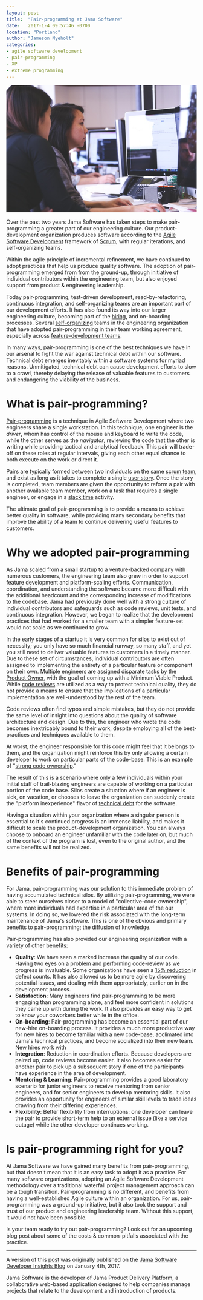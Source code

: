 ```yaml
---
layout: post
title:  "Pair-programming at Jama Software"
date:   2017-1-4 09:57:46 -0700
location: "Portland"
author: "Jameson Nyeholt"
categories:
- agile software development
- pair-programming
- XP
- extreme programming
---
```


![women pair-programming](/assets/img/pair-programming.jpg)

Over the past two years Jama Software has taken steps to make pair-programming a greater part of our engineering culture.  Our product-development organization produces software according to the [Agile Software Development](https://www.agilealliance.org/agile101/) framework of [Scrum](https://www.scrumalliance.org/why-scrum), with regular iterations, and self-organizing teams.   
<!--description-->

Within the agile principle of incremental refinement, we have continued to adopt practices that help us produce quality software.  The adoption of pair-programming emerged from from the ground-up, through initiative of individual contributors within the engineering team, but also enjoyed support from product & engineering leadership.  


Today pair-programming, test-driven development, read-by-refactoring, continuous integration, and self-organizing teams are an important part of our development efforts.  It has also found its way into our larger engineering culture, becoming part of the  [hiring](http://www.jamasoftware.com/blog/jamas-hiring-process-the-technical-interview/), and on-boarding processes.  Several [self-organizing](http://www.jamasoftware.com/blog/self-selecting-agile-teams/) teams in the engineering organization that have adopted pair-programming in their team working agreement, especially across [feature-development teams](https://less.works/less/structure/feature-teams.html).

In many ways, pair-programming is one of the best techniques we have in our arsenal to fight the war against technical debt within our software.  Technical debt emerges inevitably within a software systems for myriad reasons.  Unmitigated, technical debt can cause development efforts to slow to a crawl, thereby delaying the release of valuable features to customers and endangering the viability of the business.  

# What is pair-programming?

[Pair-programming](https://www.agilealliance.org/glossary/pairing/) is a technique in Agile Software Development where two engineers share a single workstation.  In this technique, one engineer is the *driver*, whom has control of the mouse and keyboard to write the code, while the other serves as the *navigator*, reviewing the code that the other is writing while providing tactical and analytical feedback.  This pair will trade-off on these roles at regular intervals, giving each other equal chance to both execute on the work or direct it.

Pairs are typically formed between two individuals on the same [scrum team](https://www.mountaingoatsoftware.com/agile/scrum/team), and exist as long as it takes to complete a single [user story](https://www.mountaingoatsoftware.com/agile/user-stories).  Once the story is completed, team members are given the opportunity to reform a pair with another available team member, work on a task that requires a single engineer, or engage in a [slack time](http://www.jamesshore.com/Agile-Book/slack.html) activity.  

The ultimate goal of pair-programming is to provide a means to achieve better quality in software, while providing many secondary benefits that improve the ability of a team to continue delivering useful features to customers.

# Why we adopted pair-programming

As Jama scaled from a small startup to a venture-backed company with numerous customers, the engineering team also grew in order to support feature development and platform-scaling efforts.  Communication, coordination, and understanding the software became more difficult with the additional headcount and the corresponding increase of modifications to the codebase.  Jama had previously done well with a strong culture of individual contributors and safeguards such as code reviews, unit tests, and continuous integration.  However, we began to realize that the development practices that had worked for a smaller team with a simpler feature-set would not scale as we continued to grow.

In the early stages of a startup it is very common for silos to exist out of necessity; you only have so much financial runway, so many staff, and yet you still need to deliver valuable features to customers in a timely manner.  Due to these set of circumstances, individual contributors are often assigned to implementing the entirety of a particular feature or component on their own.  Multiple engineers are assigned disparate tasks by the [Product Owner](https://www.mountaingoatsoftware.com/agile/scrum/product-owner), with the goal of coming up with a Minimum Viable Product.  While [code reviews](https://blog.codinghorror.com/code-reviews-just-do-it/) are utilized as a way to protect technical quality, they do not provide a means to ensure that the implications of a particular implementation are well-understood by the rest of the team.  

Code reviews often find typos and simple mistakes, but they do not provide the same level of insight into questions about the quality of software architecture and design.  Due to this, the engineer who wrote the code becomes inextricably bound to their work, despite employing all of the best-practices and techniques available to them.  

At worst, the engineer responsible for this code might feel that it belongs to them, and the organization might reinforce this by only allowing a certain developer to work on particular parts of the code-base.  This is an example of "[strong code ownership](http://martinfowler.com/bliki/CodeOwnership.html)."

The result of this is a scenario where only a few individuals within your initial staff of trail-blazing engineers are capable of working on a particular portion of the code base.  Silos create a situation where if an engineer is sick, on vacation, or chooses to leave the organization can suddenly create the "platform inexperience" flavor of [technical debt](http://martinfowler.com/bliki/TechnicalDebt.html) for the software.  

Having a situation within your organization where a singular person is essential to it's continued progress is an immense liability, and makes it difficult to scale the product-development organization.  You can always choose to onboard an engineer unfamiliar with the code later on, but much of the context of the program is lost, even to the original author, and the same benefits will not be realized.

# Benefits of pair-programming

For Jama, pair-programming was our solution to this immediate problem of having accumulated technical silos.  By utilizing pair-programming, we were able to steer ourselves closer to a model of "collective-code ownership", where more individuals had expertise in a particular area of the our systems.  In doing so, we lowered the risk associated with the long-term maintenance of Jama's software.  This is one of the obvious and primary benefits to pair-programming; the diffusion of knowledge.

Pair-programming has also provided our engineering organization with a variety of other benefits:  

- **Quality**: We have seen a marked increase the quality of our code.  Having two eyes on a problem and performing code-review as we progress is invaluable.  Some organizations have seen a [15% reduction](http://collaboration.csc.ncsu.edu/laurie/Papers/XPSardinia.PDF) in defect counts.  It has also allowed us to be more agile by discovering potential issues, and dealing with them appropriately, earlier on in the development process.
- **Satisfaction**:  Many engineers find pair-programming to be more engaging than programming alone, and feel more confident in solutions they came up with during the work.  It also provides an easy way to get to know your coworkers better while in the office.
- **On-boarding**: Pair-programming has become an essential part of our new-hire on-boarding process.  It provides a much more productive way for new hires to become familiar with a new code-base, acclimated into Jama's technical practices, and become socialized into their new team.  New hires work with
- **Integration**: Reduction in coordination efforts.  Because developers are paired up, code reviews become easier.  It also becomes easier for another pair to pick up a subsequent story if one of the participants have experience in the area of development.
- **Mentoring & Learning**: Pair-programming provides a good laboratory scenario for junior engineers to receive mentoring from senior engineers, and for senior engineers to develop mentoring skills.  It also provides an opportunity for engineers of similar skill levels to trade ideas drawing from their differing experiences.
- **Flexibility**: Better flexibility from interruptions: one developer can leave the pair to provide short-term help to an external issue (like a service outage) while the other developer continues working.

# Is pair-programming right for you?

At Jama Software we have gained many benefits from pair-programming, but that doesn't mean that it is an easy task to adopt it as a practice.  For many software organizations, adopting an Agile Software Development methodology over a traditional waterfall project management approach can be a tough transition.  Pair-programming is no different, and benefits from having a well-established Agile culture within an organization.  For us, pair-programming was a ground-up initiative, but it also took the support and trust of our product and engineering leadership team.  Without this support, it would not have been possible.  

Is your team ready to try out pair-programming?  Look out for an upcoming blog post about some of the costs & common-pitfalls associated with the practice.

***

A version of this [post](https://www.jamasoftware.com/blog/pair-programming-why-we-do-it/) was originally published on the [Jama Software Developer Insights Blog](https://www.jamasoftware.com/blog/category/developer-insights/) on January 4th, 2017.

Jama Software is the developer of Jama Product Delivery Platform, a collaborative web-based application designed to help companies manage projects that relate to the development and introduction of products.
